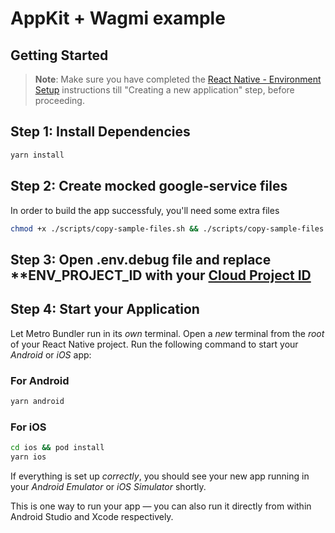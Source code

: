 # AppKit + Wagmi example

## Getting Started

>**Note**: Make sure you have completed the [React Native - Environment Setup](https://reactnative.dev/docs/environment-setup) instructions till "Creating a new application" step, before proceeding.

## Step 1: Install Dependencies

```bash
yarn install
```

## Step 2: Create mocked google-service files
In order to build the app successfuly, you'll need some extra files

```bash
chmod +x ./scripts/copy-sample-files.sh && ./scripts/copy-sample-files.sh
```

## Step 3: Open .env.debug file and replace **ENV_PROJECT_ID with your [Cloud Project ID](https://cloud.walletconnect.com/)

## Step 4: Start your Application

Let Metro Bundler run in its _own_ terminal. Open a _new_ terminal from the _root_ of your React Native project. Run the following command to start your _Android_ or _iOS_ app:

### For Android

```bash
yarn android
```

### For iOS

```bash
cd ios && pod install
yarn ios
```

If everything is set up _correctly_, you should see your new app running in your _Android Emulator_ or _iOS Simulator_ shortly.

This is one way to run your app — you can also run it directly from within Android Studio and Xcode respectively.
